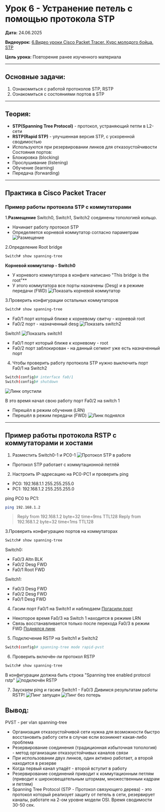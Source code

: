 # Урок 6 - Устранение петель с помощью протокола STP

**Дата:** 24.06.2025

**Видеоурок:** [6.Видео уроки Cisco Packet Tracer. Курс молодого бойца. STP](https://vkvideo.ru/playlist/-32477510_12/video-32477510_456239181)

**Цель урока:** Повторение ранее изученного материала

---

## Основные задачи:
1. Ознакомиться с работой протоколов STP, RSTP
2. Ознакомиться с состояниями портов в STP

---

## Теория:
- **STP(Spanning Tree Protocol)** - протокол, устраняющий петли в L2-сети
- **RSTP(Rapid STP)** - улучшенная версия STP, с ускоренной сводимостью
- Используются при резервировании линков для отказоустойчивости
Состояния портов:
- Блокировка (blocking)
- Прослушивание (listening)
- Обучение (learning)
- Передача (forwarding)

---

## Практика в Cisco Packet Tracer

### Пример работы протокола STP с коммутаторами

1.**Размещение** Switch0, Switch1, Switch2 соединены топологией кольцо.
- Начинает работу протокол STP
- Определяется корневой коммутатор согласно параметрам
![Размещение](./STP_search_root.png)

2.Определение Root bridge
```bash
Switch# show spanning-tree
```
**Корневой коммутатор - Switch0**
- У корневого коммутатора в конфиге написано "This bridge is the root"**
- У этого коммутатора все порты назначены (Desg) и в режиме пeредачи (FWD)
![Показать корневой коммутатор](./STP_root_switch.png)

3.Проверить конфигурации остальных коммутаторов
```bash
Switch# show spanning-tree
```
- Fa0/1 порт который ближе к корневому свитчу - корневой root
- Fa0/2 порт - назначенный desg
![Показать switch2](./STP_switch2.png)

Switch1
![Показать switch1](./STP_switch1.png)
- Fa0/1 порт который ближе к корневому - root
- Fa0/2 порт заблокирован - на данный сегмент уже есть назначенный порт

4. Чтобы проверить работу протокола STP нужно выключить порт Fa0/1 на Switch2
```bash 
Switch(config)# interface fa0/1
Switch(config)# shutdown
```
![Линк опустили](./STP_fa01_shutdown.png)

В это время начал свою работу порт Fa0/2 на switch 1
- Перешёл в режим обучения (LRN)
- Перешёл в режим передачи (FWD)
![Линк поднялся](./STP_switch1_linkup.png)

---

## Пример работы протокола RSTP с коммутаторами и хостами

1. Разместить Switch0-1 и PC0-1
![Протокол STP в работе](./STP_inwork.png)
- Протокол STP работает с коммутационной петлёй

2. Настроить IP-адресацию на PC0-PC1 и проверить ping
- PC0: 192.168.1.1 255.255.255.0
- PC1: 192.168.1.2 255.255.255.0

ping PC0 to PC1:
```bash
ping 192.168.1.2
```
>Reply from 192.168.1.2 byte=32 time=9ms TTL128
>Reply from 192.168.1.2 byte=32 time<1ms TTL128

3.Проверить конфигурацию портов на коммутаторах
```bash
Switch# show spanning-tree
```

Switch0:
- Fa0/3 Altn BLK
- Fa0/2 Desg FWD
- Fa0/1 Root FWD

Switch1:
- Fa0/3 Desg FWD
- Fa0/2 Desg FWD
- Fa0/1 Desg FWD

4. Гасим порт Fa0/1 на Switch1 и наблюдаем
[Погасили порт](./STP_fa01_sh.png)
- Некоторое время Fa0/3 на Switch 1 находится в режиме LRN
- Связь восстанавливается только после перехода Fa0/3 в режим FWD
[Поднялся линк](./STP_fa01_linkup)

5. Подключение RSTP на Switch1 и Switch2
```bash
Switch(config)# spanning-tree mode rapid-pvst
```

6. Проверить включён-ли протокол RSTP
```bash
Switch# show spanning-tree
```
В конфигурации должна быть строка "Spanning tree enabled protocol rstp"
![подключён RSTP](./RSTP_on.png)

7. Заускаем ping и гасим Switch1 - Fa0/3
Дивимся результатам работы RSTP!
![Пинг запущен](./RSTP_on1.png)
![Пинг без потерь](./RSTP_on2.png)

## Вывод:
PVST - per vlan spanning-tree
- Организация отказоустойчивой сети нужна для возможности быстро восстановить работу сети в случае если возникнет какая-либо проблема
- Резервирование соединения (традиционная избыточная топология) - метод организации отказоустойчивых каналов связи
 - При использовании двух линков, один активно работает, а второй находится в резерве
 - Когда первый канал упадёт - второй вступит в работу
 - Резервирование соединений приводит к коммутационным петлям (приводит к широковещательным штормам, множественным кадрам и петлям)
- Spanning Tree Protocol (STP - Протокол связующего дерева) - это протокол который реализует защиту от петель в сети, резервирует каналы, работате на 2-ом уровне модели OSI. Время сводимости 30-50 сек.
